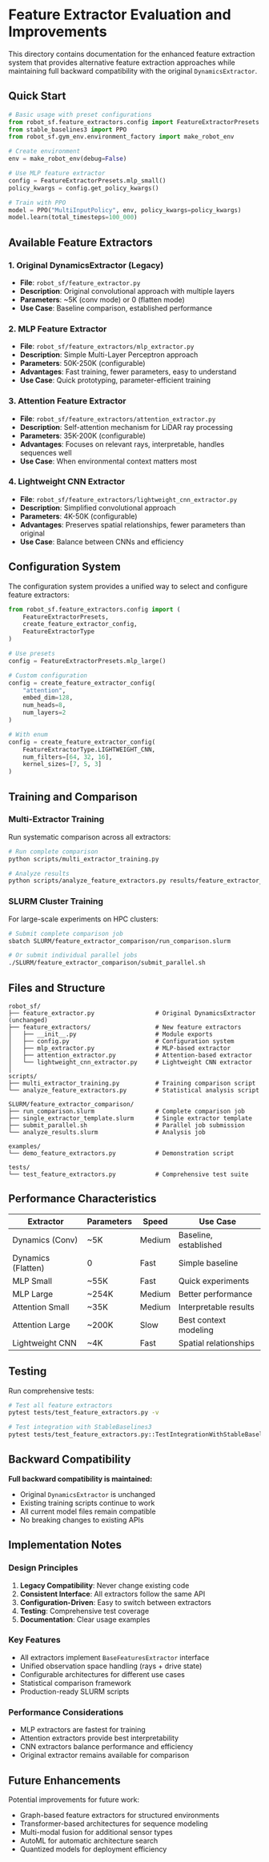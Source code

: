 # Feature Extractor Evaluation and Improvements

This directory contains documentation for the enhanced feature extraction system that provides alternative feature extraction approaches while maintaining full backward compatibility with the original `DynamicsExtractor`.

## Quick Start

```python
# Basic usage with preset configurations
from robot_sf.feature_extractors.config import FeatureExtractorPresets
from stable_baselines3 import PPO
from robot_sf.gym_env.environment_factory import make_robot_env

# Create environment
env = make_robot_env(debug=False)

# Use MLP feature extractor
config = FeatureExtractorPresets.mlp_small()
policy_kwargs = config.get_policy_kwargs()

# Train with PPO
model = PPO("MultiInputPolicy", env, policy_kwargs=policy_kwargs)
model.learn(total_timesteps=100_000)
```

## Available Feature Extractors

### 1. Original DynamicsExtractor (Legacy)
- **File**: `robot_sf/feature_extractor.py`
- **Description**: Original convolutional approach with multiple layers
- **Parameters**: ~5K (conv mode) or 0 (flatten mode)
- **Use Case**: Baseline comparison, established performance

### 2. MLP Feature Extractor 
- **File**: `robot_sf/feature_extractors/mlp_extractor.py`
- **Description**: Simple Multi-Layer Perceptron approach
- **Parameters**: 50K-250K (configurable)
- **Advantages**: Fast training, fewer parameters, easy to understand
- **Use Case**: Quick prototyping, parameter-efficient training

### 3. Attention Feature Extractor
- **File**: `robot_sf/feature_extractors/attention_extractor.py`
- **Description**: Self-attention mechanism for LiDAR ray processing
- **Parameters**: 35K-200K (configurable)
- **Advantages**: Focuses on relevant rays, interpretable, handles sequences well
- **Use Case**: When environmental context matters most

### 4. Lightweight CNN Extractor
- **File**: `robot_sf/feature_extractors/lightweight_cnn_extractor.py`
- **Description**: Simplified convolutional approach
- **Parameters**: 4K-50K (configurable)
- **Advantages**: Preserves spatial relationships, fewer parameters than original
- **Use Case**: Balance between CNNs and efficiency

## Configuration System

The configuration system provides a unified way to select and configure feature extractors:

```python
from robot_sf.feature_extractors.config import (
    FeatureExtractorPresets,
    create_feature_extractor_config,
    FeatureExtractorType
)

# Use presets
config = FeatureExtractorPresets.mlp_large()

# Custom configuration
config = create_feature_extractor_config(
    "attention",
    embed_dim=128,
    num_heads=8,
    num_layers=2
)

# With enum
config = create_feature_extractor_config(
    FeatureExtractorType.LIGHTWEIGHT_CNN,
    num_filters=[64, 32, 16],
    kernel_sizes=[7, 5, 3]
)
```

## Training and Comparison

### Multi-Extractor Training
Run systematic comparison across all extractors:

```bash
# Run complete comparison
python scripts/multi_extractor_training.py

# Analyze results
python scripts/analyze_feature_extractors.py results/feature_extractor_comparison/complete_results.json
```

### SLURM Cluster Training
For large-scale experiments on HPC clusters:

```bash
# Submit complete comparison job
sbatch SLURM/feature_extractor_comparison/run_comparison.slurm

# Or submit individual parallel jobs
./SLURM/feature_extractor_comparison/submit_parallel.sh
```

## Files and Structure

```
robot_sf/
├── feature_extractor.py                 # Original DynamicsExtractor (unchanged)
├── feature_extractors/                  # New feature extractors
│   ├── __init__.py                      # Module exports
│   ├── config.py                        # Configuration system
│   ├── mlp_extractor.py                 # MLP-based extractor
│   ├── attention_extractor.py           # Attention-based extractor
│   └── lightweight_cnn_extractor.py     # Lightweight CNN extractor
│
scripts/
├── multi_extractor_training.py          # Training comparison script
└── analyze_feature_extractors.py        # Statistical analysis script

SLURM/feature_extractor_comparison/
├── run_comparison.slurm                 # Complete comparison job
├── single_extractor_template.slurm      # Single extractor template
├── submit_parallel.sh                   # Parallel job submission
└── analyze_results.slurm                # Analysis job

examples/
└── demo_feature_extractors.py           # Demonstration script

tests/
└── test_feature_extractors.py           # Comprehensive test suite
```

## Performance Characteristics

| Extractor | Parameters | Speed | Use Case |
|-----------|------------|-------|----------|
| Dynamics (Conv) | ~5K | Medium | Baseline, established |
| Dynamics (Flatten) | 0 | Fast | Simple baseline |
| MLP Small | ~55K | Fast | Quick experiments |  
| MLP Large | ~254K | Medium | Better performance |
| Attention Small | ~35K | Medium | Interpretable results |
| Attention Large | ~200K | Slow | Best context modeling |
| Lightweight CNN | ~4K | Fast | Spatial relationships |

## Testing

Run comprehensive tests:

```bash
# Test all feature extractors
pytest tests/test_feature_extractors.py -v

# Test integration with StableBaselines3
pytest tests/test_feature_extractors.py::TestIntegrationWithStableBaselines3 -v
```

## Backward Compatibility

**Full backward compatibility is maintained:**
- Original `DynamicsExtractor` is unchanged
- Existing training scripts continue to work
- All current model files remain compatible
- No breaking changes to existing APIs

## Implementation Notes

### Design Principles
1. **Legacy Compatibility**: Never change existing code
2. **Consistent Interface**: All extractors follow the same API
3. **Configuration-Driven**: Easy to switch between extractors
4. **Testing**: Comprehensive test coverage
5. **Documentation**: Clear usage examples

### Key Features
- All extractors implement `BaseFeaturesExtractor` interface
- Unified observation space handling (rays + drive state)
- Configurable architectures for different use cases
- Statistical comparison framework
- Production-ready SLURM scripts

### Performance Considerations
- MLP extractors are fastest for training
- Attention extractors provide best interpretability
- CNN extractors balance performance and efficiency
- Original extractor remains available for comparison

## Future Enhancements

Potential improvements for future work:
- Graph-based feature extractors for structured environments
- Transformer-based architectures for sequence modeling
- Multi-modal fusion for additional sensor types
- AutoML for automatic architecture search
- Quantized models for deployment efficiency